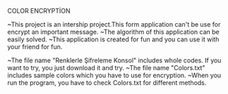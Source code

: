 COLOR ENCRYPTİON

~This project is an intership project.This form application can't be use for encrypt an important message. ~The algorithm of this application can be easily solved. 
~This application is created for fun and you can use it with your friend for fun. 

~The file name "Renklerle Şifreleme Konsol" includes whole codes. If you want to try, you just download it and try. 
~The file name "Colors.txt" includes sample colors which you have to use for encryption.
~When you run the program, you have to check Colors.txt for different methods.
